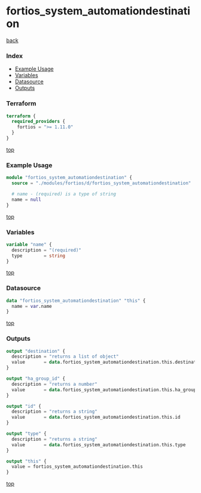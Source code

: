 # fortios_system_automationdestination

[back](../fortios.md)

### Index

- [Example Usage](#example-usage)
- [Variables](#variables)
- [Datasource](#datasource)
- [Outputs](#outputs)

### Terraform

```terraform
terraform {
  required_providers {
    fortios = ">= 1.11.0"
  }
}
```

[top](#index)

### Example Usage

```terraform
module "fortios_system_automationdestination" {
  source = "./modules/fortios/d/fortios_system_automationdestination"

  # name - (required) is a type of string
  name = null
}
```

[top](#index)

### Variables

```terraform
variable "name" {
  description = "(required)"
  type        = string
}
```

[top](#index)

### Datasource

```terraform
data "fortios_system_automationdestination" "this" {
  name = var.name
}
```

[top](#index)

### Outputs

```terraform
output "destination" {
  description = "returns a list of object"
  value       = data.fortios_system_automationdestination.this.destination
}

output "ha_group_id" {
  description = "returns a number"
  value       = data.fortios_system_automationdestination.this.ha_group_id
}

output "id" {
  description = "returns a string"
  value       = data.fortios_system_automationdestination.this.id
}

output "type" {
  description = "returns a string"
  value       = data.fortios_system_automationdestination.this.type
}

output "this" {
  value = fortios_system_automationdestination.this
}
```

[top](#index)